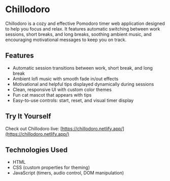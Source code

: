 # Chillodoro

Chillodoro is a cozy and effective Pomodoro timer web application designed to help you focus and relax. It features automatic switching between work sessions, short breaks, and long breaks, soothing ambient music, and encouraging motivational messages to keep you on track.

## Features

- Automatic session transitions between work, short break, and long break
- Ambient lofi music with smooth fade in/out effects
- Motivational and helpful tips displayed dynamically during sessions
- Clean, responsive UI with custom color themes
- Fun cat mascot that appears with tips
- Easy-to-use controls: start, reset, and visual timer display

## Try It Yourself

Check out Chillodoro live: [https://chillodoro.netlify.app/](https://chillodoro.netlify.app/)
  
## Technologies Used

- HTML
- CSS (custom properties for theming)
- JavaScript (timers, audio control, DOM manipulation)
